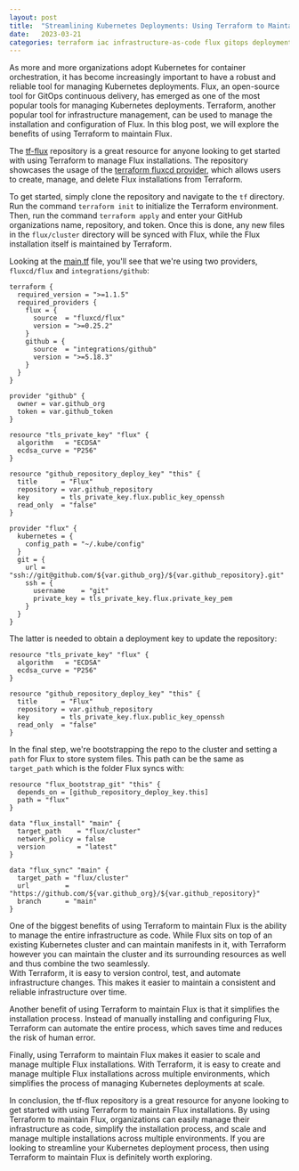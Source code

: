 ```yaml
---
layout: post
title:  "Streamlining Kubernetes Deployments: Using Terraform to Maintain Flux"
date:   2023-03-21
categories: terraform iac infrastructure-as-code flux gitops deployments kubernetes k8s
---
```


As more and more organizations adopt Kubernetes for container orchestration, it has become increasingly important to have a robust and reliable tool for managing Kubernetes deployments. Flux, an open-source tool for GitOps continuous delivery, has emerged as one of the most popular tools for managing Kubernetes deployments. Terraform, another popular tool for infrastructure management, can be used to manage the installation and configuration of Flux. In this blog post, we will explore the benefits of using Terraform to maintain Flux.

The [tf-flux](https://github.com/goseind/tf-flux) repository is a great resource for anyone looking to get started with using Terraform to manage Flux installations. The repository showcases the usage of the [terraform fluxcd provider](https://registry.terraform.io/providers/fluxcd/flux/latest), which allows users to create, manage, and delete Flux installations from Terraform.

To get started, simply clone the repository and navigate to the `tf` directory. Run the command `terraform init` to initialize the Terraform environment. Then, run the command `terraform apply` and enter your GitHub organizations name, repository, and token. Once this is done, any new files in the `flux/cluster` directory will be synced with Flux, while the Flux installation itself is maintained by Terraform.

Looking at the [main.tf](https://github.com/goseind/tf-flux/blob/main/tf/main.tf) file, you'll see that we're using two providers, `fluxcd/flux` and `integrations/github`:

```hcl
terraform {
  required_version = ">=1.1.5"
  required_providers {
    flux = {
      source  = "fluxcd/flux"
      version = ">=0.25.2"
    }
    github = {
      source  = "integrations/github"
      version = ">=5.18.3"
    }
  }
}

provider "github" {
  owner = var.github_org
  token = var.github_token
}

resource "tls_private_key" "flux" {
  algorithm   = "ECDSA"
  ecdsa_curve = "P256"
}

resource "github_repository_deploy_key" "this" {
  title      = "Flux"
  repository = var.github_repository
  key        = tls_private_key.flux.public_key_openssh
  read_only  = "false"
}

provider "flux" {
  kubernetes = {
    config_path = "~/.kube/config"
  }
  git = {
    url = "ssh://git@github.com/${var.github_org}/${var.github_repository}.git"
    ssh = {
      username    = "git"
      private_key = tls_private_key.flux.private_key_pem
    }
  }
}
```

The latter is needed to obtain a deployment key to update the repository:

```hcl
resource "tls_private_key" "flux" {
  algorithm   = "ECDSA"
  ecdsa_curve = "P256"
}

resource "github_repository_deploy_key" "this" {
  title      = "Flux"
  repository = var.github_repository
  key        = tls_private_key.flux.public_key_openssh
  read_only  = "false"
}
```

In the final step, we're bootstrapping the repo to the cluster and setting a `path` for Flux to store system files. This path can be the same as `target_path` which is the folder Flux syncs with:

```hcl
resource "flux_bootstrap_git" "this" {
  depends_on = [github_repository_deploy_key.this]
  path = "flux"
}

data "flux_install" "main" {
  target_path    = "flux/cluster"
  network_policy = false
  version        = "latest"
}

data "flux_sync" "main" {
  target_path = "flux/cluster"
  url         = "https://github.com/${var.github_org}/${var.github_repository}"
  branch      = "main"
}
```

One of the biggest benefits of using Terraform to maintain Flux is the ability to manage the entire infrastructure as code. While Flux sits on top of an existing Kubernetes cluster and can maintain manifests in it, with Terraform however you can maintain the cluster and its surrounding resources as well and thus combine the two seamlessly.  
With Terraform, it is easy to version control, test, and automate infrastructure changes. This makes it easier to maintain a consistent and reliable infrastructure over time.

Another benefit of using Terraform to maintain Flux is that it simplifies the installation process. Instead of manually installing and configuring Flux, Terraform can automate the entire process, which saves time and reduces the risk of human error.

Finally, using Terraform to maintain Flux makes it easier to scale and manage multiple Flux installations. With Terraform, it is easy to create and manage multiple Flux installations across multiple environments, which simplifies the process of managing Kubernetes deployments at scale.

In conclusion, the tf-flux repository is a great resource for anyone looking to get started with using Terraform to maintain Flux installations. By using Terraform to maintain Flux, organizations can easily manage their infrastructure as code, simplify the installation process, and scale and manage multiple installations across multiple environments. If you are looking to streamline your Kubernetes deployment process, then using Terraform to maintain Flux is definitely worth exploring.
